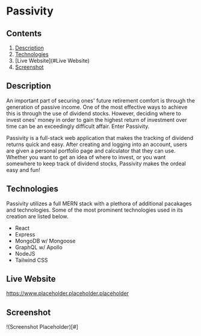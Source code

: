 # Passivity #

## Contents ##

1. [Description](#Description)
2. [Technologies](#Technologies)
3. [Live Website](#Live Website)
4. [Screenshot](#Screenshot)

## Description ##

An important part of securing ones' future retirement comfort is through the generation of passive income. One of the most effective ways to achieve this is through the use of dividend stocks. However, deciding  where to invest ones' money in order to gain the highest return of investment over time can be an exceedingly difficult affair. Enter Passivity.

Passivity is a full-stack web application that makes the tracking of dividend returns quick and easy. After creating and logging into an account, users are given a personal portfolio page and calculator that they can use. Whether you want to get an idea of where to invest, or you want somewhere to keep track of dividend stocks, Passivity makes the ordeal easy and fun!

## Technologies ##

Passivity utilizes a full MERN stack with a plethora of additional pacakages and technologies. Some of the most prominent technologies used in its creation are listed below.

* React
* Express
* MongoDB w/ Mongoose
* GraphQL w/ Apollo
* NodeJS
* Tailwind CSS

## Live Website ##

https://www.placeholder.placeholder.placeholder

## Screenshot ##

!(Screenshot Placeholder)[#]
